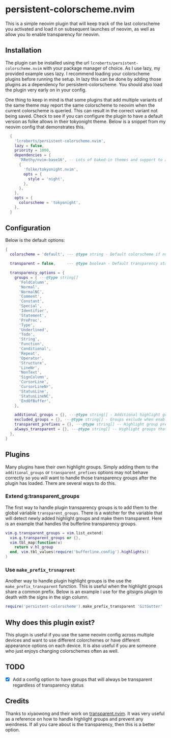 # persistent-colorscheme.nvim

This is a simple neovim plugin that will keep track of the last colorscheme you activated and load it on subsequent launches of neovim, as well as allow you to enable transparency for neovim.

## Installation

The plugin can be installed using the url `lcroberts/persistent-colorscheme.nvim` with your package manager of choice. As I use lazy, my provided example uses lazy. I recommend loading your colorscheme plugins before running the setup. In lazy this can be done by adding those plugins as a dependency for persistent-colorscheme. You should also load the plugin very early on in your config.

One thing to keep in mind is that some plugins that add multiple variants of the same theme may report the same colorscheme to neovim when the current colorscheme is queried. This can result in the correct variant not being saved. Check to see if you can configure the plugin to have a default version as folke allows in their tokyonight theme. Below is a snippet from my neovim config that demonstrates this.

```lua
  {
    'lcroberts/persistent-colorscheme.nvim',
    lazy = false,
    priority = 1000,
    dependencies = {
      'RRethy/nvim-base16', -- Lots of baked-in themes and support to add more
      {
        'folke/tokyonight.nvim',
        opts = {
          style = 'night',
        },
      },
    },
    opts = {
      colorscheme = 'tokyonight',
    },
  }
```

## Configuration

Below is the default options:

```lua
{
  colorscheme = 'default', --- @type string - Default colorscheme if no cached data is found

  transparent = false,     --- @type boolean - Default transparency status if no cached data is found

  transparency_options = {
    groups = { ---@type string[]
      'FoldColumn',
      'Normal',
      'NormalNC',
      'Comment',
      'Constant',
      'Special',
      'Identifier',
      'Statement',
      'PreProc',
      'Type',
      'Underlined',
      'Todo',
      'String',
      'Function',
      'Conditional',
      'Repeat',
      'Operator',
      'Structure',
      'LineNr',
      'NonText',
      'SignColumn',
      'CursorLine',
      'CursorLineNr',
      'StatusLine',
      'StatusLineNC',
      'EndOfBuffer',
    },

    additional_groups = {}, ---@type string[] - Additional highlight groups to be made transparent
    excluded_groups = {}, ---@type string[] - Groups exclude when enabling transparency
    transparent_prefixes = {}, ---@type string[] -- Highlight group prefixes to make transparent. All highlight groups starting with a prefix will be made transparent.
    always_transparent = {}, ---@type string[] -- Highlight groups that will always be transparent regardless of transparency status
  },
}
```

## Plugins

Many plugins have their own highlight groups. Simply adding them to the `additional_groups` or `transparent_prefixes` options may not behave correctly so you will want to handle those transparency groups after the plugin has loaded. There are several ways to do this.

### Extend g:transparent_groups

The first way to handle plugin transparency groups is to add them to the global variable `transparent_groups`. There is a watcher for the variable that will detect newly added highlight groups and make them transparent. Here is an example that handles the bufferline transparency groups.

```lua
vim.g.transparent_groups = vim.list_extend(
  vim.g.transparent_groups or {},
  vim.tbl_map(function(v)
    return v.hl_group
  end, vim.tbl_values(require('bufferline.config').highlights))
)
```

### Use `make_prefix_trsnaprent`

Another way to handle plugin highlight groups is the use the `make_prefix_transparent` function. This is useful when the highlight groups share a common prefix. Below is an example I use for the gitsigns plugin to death with the signs in the sign column.

```lua
require('persistent-colorscheme').make_prefix_transparent 'GitGutter'
```

## Why does this plugin exist?

This plugin is useful if you use the same neovim config across multiple devices and want to use different colorchemes or have different appearance options on each device. It is also useful if you are someone who just enjoys changing colorschemes often as well.

## TODO

- [x] Add a config option to have groups that will always be transparent regardless of transparency status

## Credits

Thanks to xiyaowong and their work on [transparent.nvim](https://github.com/xiyaowong/transparent.nvim). It was very useful as a reference on how to handle highlight groups and prevent any weirdness. If all you care about is the transparency, then this is a better option.
